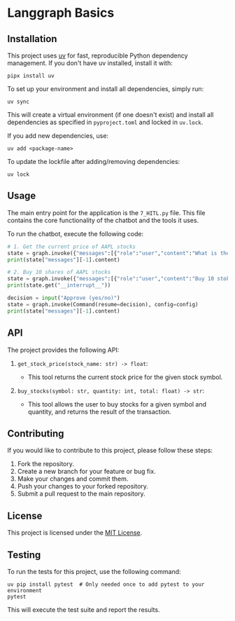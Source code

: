 # Langgraph Basics

## Installation

This project uses [uv](https://github.com/astral-sh/uv) for fast, reproducible Python dependency management. If you don't have uv installed, install it with:

```
pipx install uv
```

To set up your environment and install all dependencies, simply run:

```
uv sync
```

This will create a virtual environment (if one doesn't exist) and install all dependencies as specified in `pyproject.toml` and locked in `uv.lock`.

If you add new dependencies, use:

```
uv add <package-name>
```

To update the lockfile after adding/removing dependencies:

```
uv lock
```

## Usage

The main entry point for the application is the `7_HITL.py` file. This file contains the core functionality of the chatbot and the tools it uses.

To run the chatbot, execute the following code:

```python
# 1. Get the current price of AAPL stocks
state = graph.invoke({"messages":[{"role":"user","content":"What is the current price of AAPL stocks?"}]},config=config)
print(state["messages"][-1].content)

# 2. Buy 10 shares of AAPL stocks
state = graph.invoke({"messages":[{"role":"user","content":"Buy 10 stokes of AAPL for me at current price"}]},config=config)
print(state.get("__interrupt__"))

decision = input("Approve (yes/no)")
state = graph.invoke(Command(resume=decision), config=config)
print(state["messages"][-1].content)
```

## API

The project provides the following API:

1. `get_stock_price(stock_name: str) -> float`:

   - This tool returns the current stock price for the given stock symbol.

2. `buy_stocks(symbol: str, quantity: int, total: float) -> str`:
   - This tool allows the user to buy stocks for a given symbol and quantity, and returns the result of the transaction.

## Contributing

If you would like to contribute to this project, please follow these steps:

1. Fork the repository.
2. Create a new branch for your feature or bug fix.
3. Make your changes and commit them.
4. Push your changes to your forked repository.
5. Submit a pull request to the main repository.

## License

This project is licensed under the [MIT License](LICENSE).

## Testing

To run the tests for this project, use the following command:

```
uv pip install pytest  # Only needed once to add pytest to your environment
pytest
```

This will execute the test suite and report the results.
